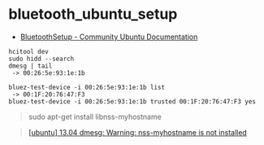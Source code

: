 bluetooth_ubuntu_setup
=====

- [BluetoothSetup - Community Ubuntu Documentation](https://help.ubuntu.com/community/BluetoothSetup)

~~~
hcitool dev
sudo hidd --search
dmesg | tail
 -> 00:26:5e:93:1e:1b

bluez-test-device -i 00:26:5e:93:1e:1b list
 -> 00:1F:20:76:47:F3
bluez-test-device -i 00:26:5e:93:1e:1b trusted 00:1F:20:76:47:F3 yes
~~~

> sudo apt-get install libnss-myhostname

> [[ubuntu] 13.04 dmesg: Warning: nss-myhostname is not installed](http://ubuntuforums.org/showthread.php?t=2148342)

